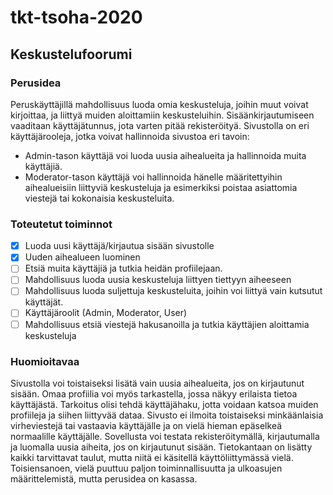 # tkt-tsoha-2020


## Keskustelufoorumi

### Perusidea

Peruskäyttäjillä mahdollisuus luoda omia keskusteluja, joihin muut voivat kirjoittaa, ja liittyä muiden aloittamiin keskusteluihin. Sisäänkirjautumiseen vaaditaan käyttäjätunnus, jota varten pitää rekisteröityä.
Sivustolla on eri käyttäjärooleja, jotka voivat hallinnoida sivustoa eri tavoin:
 - Admin-tason käyttäjä voi luoda uusia aihealueita ja hallinnoida muita käyttäjiä.
 - Moderator-tason käyttäjä voi hallinnoida hänelle määritettyihin aihealueisiin liittyviä keskusteluja ja esimerkiksi poistaa asiattomia viestejä tai kokonaisia keskusteluita.
 
### Toteutetut toiminnot

- [x] Luoda uusi käyttäjä/kirjautua sisään sivustolle
- [x] Uuden aihealueen luominen
- [ ] Etsiä muita käyttäjiä ja tutkia heidän profiilejaan.
- [ ] Mahdollisuus luoda uusia keskusteluja liittyen tiettyyn aiheeseen
- [ ] Mahdollisuus luoda suljettuja keskusteluita, joihin voi liittyä vain kutsutut käyttäjät.
- [ ] Käyttäjäroolit (Admin, Moderator, User)
- [ ] Mahdollisuus etsiä viestejä hakusanoilla ja tutkia käyttäjien aloittamia keskusteluja

### Huomioitavaa
Sivustolla voi toistaiseksi lisätä vain uusia aihealueita, jos on kirjautunut sisään. Omaa profiilia voi myös tarkastella, jossa näkyy erilaista tietoa käyttäjästä.
Tarkoitus olisi tehdä käyttäjähaku, jotta voidaan katsoa muiden profiileja ja siihen liittyvää dataa. Sivusto ei ilmoita toistaiseksi minkäänlaisia
virheviestejä tai vastaavia käyttäjälle ja on vielä hieman epäselkeä normaalille käyttäjälle. Sovellusta voi testata rekisteröitymällä,
kirjautumalla ja luomalla uusia aiheita, jos on kirjautunut sisään. Tietokantaan on lisätty kaikki tarvittavat taulut, mutta niitä ei käsitellä käyttöliittymässä vielä.
Toisiensanoen, vielä puuttuu paljon toiminnallisuutta ja ulkoasujen määrittelemistä, mutta perusidea on kasassa.